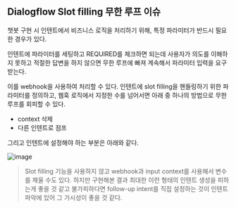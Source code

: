 ## Dialogflow Slot filling 무한 루프 이슈  

챗봇 구현 시 인텐트에서 비즈니스 로직을 처리하기 위해, 
특정 파라미터가 반드시 필요한 경우가 있다.  

인텐트에 파라미터를 세팅하고 REQUIRED를 체크하면 되는데 
사용자가 의도를 이해하지 못하고 적절한 답변을 하지 않으면 
무한 루프에 빠져 계속해서 파라미터 입력을 요구 받는다.  

이를 webhook을 사용하여 처리할 수 있다. 
인텐트에 slot filling을 핸들링하기 위한 파라미터를 정의하고, 
웹훅 로직에서 지정한 수를 넘어서면 아래 중 하나의 방법으로 무한루프를 회피할 수 있다.

- context 삭제
- 다른 인텐트로 점프

그리고 인텐트에 설정해야 하는 부분은 아래와 같다.  

![image](https://user-images.githubusercontent.com/51525202/90981834-30877a80-e59e-11ea-9892-5baaf86b0d49.png)

> Slot filling 기능을 사용하지 않고 webhook과 input context를 사용해서 변수를 채울 수도 있다.
> 하지만 구현해본 결과 최대한 이런 형태의 인텐트 생성을 피하는게 좋을 것 같고 
> 불가피하다면 follow-up intent를 직접 설정하는 것이 인텐트 파악에 있어 그 가시성이 좋을 것 같다.
